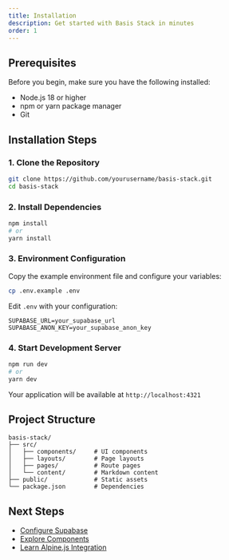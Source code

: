 ```yaml
---
title: Installation
description: Get started with Basis Stack in minutes
order: 1
---
```


## Prerequisites

Before you begin, make sure you have the following installed:

- Node.js 18 or higher
- npm or yarn package manager
- Git

## Installation Steps

### 1. Clone the Repository

```bash
git clone https://github.com/yourusername/basis-stack.git
cd basis-stack
```

### 2. Install Dependencies

```bash
npm install
# or
yarn install
```

### 3. Environment Configuration

Copy the example environment file and configure your variables:

```bash
cp .env.example .env
```

Edit `.env` with your configuration:

```env
SUPABASE_URL=your_supabase_url
SUPABASE_ANON_KEY=your_supabase_anon_key
```

### 4. Start Development Server

```bash
npm run dev
# or
yarn dev
```

Your application will be available at `http://localhost:4321`

## Project Structure

```
basis-stack/
├── src/
│   ├── components/     # UI components
│   ├── layouts/        # Page layouts
│   ├── pages/          # Route pages
│   └── content/        # Markdown content
├── public/             # Static assets
└── package.json        # Dependencies
```

## Next Steps

- [Configure Supabase](/docs/getting-started/supabase-setup)
- [Explore Components](/docs/components)
- [Learn Alpine.js Integration](/docs/guides/alpine)